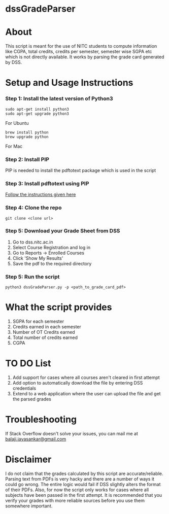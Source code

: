# dssGradeParser

# About
This script is meant for the use of NITC students to compute information like CGPA, total credits, credits per semester, semester wise SGPA etc which is not directly available. It works by parsing the grade card generated by DSS. 

# Setup and Usage Instructions

### Step 1: Install the latest version of Python3

```
sudo apt-get install python3
sudo apt-get upgrade python3
```
For Ubuntu

```
brew install python
brew upgrade python
```
For Mac

### Step 2: Install PIP

PIP is needed to install the pdftotext package which is used in the script

### Step 3: Install pdftotext using PIP

[Follow the instructions given here](https://github.com/jalan/pdftotext)

### Step 4: Clone the repo

```
git clone <clone url>
```

### Step 5: Download your Grade Sheet from DSS

1. Go to dss.nitc.ac.in
2. Select Course Registration and log in
3. Go to Reports -> Enrolled Courses
4. Click 'Show My Results'
5. Save the pdf to the required directory

### Step 5: Run the script

```
python3 dssGradeParser.py -p <path_to_grade_card_pdf>
```

# What the script provides
1. SGPA for each semester
2. Credits earned in each semester
3. Number of OT Credits earned
4. Total number of credits earned
5. CGPA

# TO DO List

1. Add support for cases where all courses aren't cleared in first attempt
2. Add option to automatically download the file by entering DSS credentials
3. Extend to a web application where the user can upload the file and get the parsed grades

# Troubleshooting

If Stack Overflow doesn't solve your issues, you can mail me at balaji.jayasankar@gmail.com

# Disclaimer

I do not claim that the grades calculated by this script are accurate/reliable. Parsing text from PDFs is very hacky and there are a number of ways it could go wrong. The entire logic would fail if DSS slightly alters the format of their PDFs. Also, for now the script only works for cases where all subjects have been passed in the first attempt. It is recommended that you verify your grades with more reliable sources before you use them somewhere important. 
